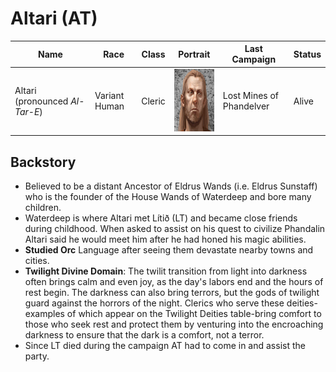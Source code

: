 # Altari (AT)

| Name                  | Race       | Class   | Portrait            | Last Campaign | Status |
| --------------------- | ---------- | ------------- | ------------- | --------------| -------|
| Altari (pronounced _Al-Tar-E_) | Variant Human      | Cleric    | <img src="img/at_portrait.jpeg" width="100" height="100"> | Lost Mines of Phandelver| Alive |

## Backstory
- Believed to be a distant Ancestor of Eldrus Wands (i.e. Eldrus Sunstaff) who is the founder of the House Wands of Waterdeep and bore many children.
- Waterdeep is where Altari met Lítið (LT) and became close friends during childhood. When asked to assist on his quest to civilize Phandalin Altari said he would meet him after he had honed his magic abilities.
- **Studied Orc** Language after seeing them devastate nearby towns and cities.
- **Twilight Divine Domain**: The twilit transition from light into darkness often brings calm and even joy, as the day's labors end and the hours of rest begin. The darkness can also bring terrors, but the gods of twilight guard against the horrors of the night. Clerics who serve these deities-examples of which appear on the Twilight Deities table-bring comfort to those who seek rest and protect them by venturing into the encroaching darkness to ensure that the dark is a comfort, not a terror.
- Since LT died during the campaign AT had to come in and assist the party.
